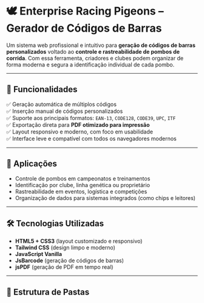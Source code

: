 # 🕊️ Enterprise Racing Pigeons – Gerador de Códigos de Barras

Um sistema web profissional e intuitivo para **geração de códigos de barras personalizados** voltado ao **controle e rastreabilidade de pombos de corrida**. Com essa ferramenta, criadores e clubes podem organizar de forma moderna e segura a identificação individual de cada pombo.

---

## 🚀 Funcionalidades

✅ Geração automática de múltiplos códigos  
✅ Inserção manual de códigos personalizados  
✅ Suporte aos principais formatos: `EAN-13`, `CODE128`, `CODE39`, `UPC`, `ITF`  
✅ Exportação direta para **PDF otimizado para impressão**  
✅ Layout responsivo e moderno, com foco em usabilidade  
✅ Interface leve e compatível com todos os navegadores modernos

---

## 💼 Aplicações

- Controle de pombos em campeonatos e treinamentos  
- Identificação por clube, linha genética ou proprietário  
- Rastreabilidade em eventos, logística e competições  
- Organização de dados para sistemas integrados (como chips e leitores)

---

## 🛠️ Tecnologias Utilizadas

- **HTML5 + CSS3** (layout customizado e responsivo)
- **Tailwind CSS** (design limpo e moderno)
- **JavaScript Vanilla**
- **JsBarcode** (geração de códigos de barras)
- **jsPDF** (geração de PDF em tempo real)

---

## 📂 Estrutura de Pastas

